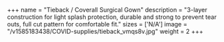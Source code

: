 +++
name = "Tieback / Coverall Surgical Gown"
description = "3-layer construction for light splash protection, durable and strong to prevent tear outs, full cut pattern for comfortable fit."
sizes = ['N/A']
image = "/v1585183438/COVID-supplies/tieback_vmqs8v.jpg"
weight = 2
+++
